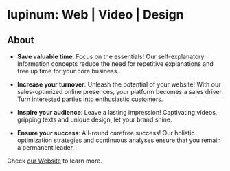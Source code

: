 # lupinum: Web | Video | Design

## About

- **Save valuable time**: Focus on the essentials! Our self-explanatory information concepts reduce the need for repetitive explanations and free up time for your core business..

- **Increase your turnover**: Unleash the potential of your website! With our sales-optimized online presences, your platform becomes a sales driver. Turn interested parties into enthusiastic customers.

- **Inspire your audience**: Leave a lasting impression! Captivating videos, gripping texts and unique design, let your brand shine.

- **Ensure your success**: All-round carefree success! Our holistic optimization strategies and continuous analyses ensure that you remain a permanent leader.

Check [our Website](https://www.lupinum.com) to learn more.
